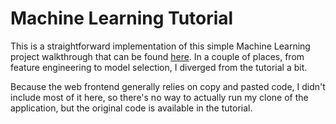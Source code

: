 # Machine Learning Tutorial

This is a straightforward implementation of this simple Machine Learning project walkthrough that can be found [here](https://www.youtube.com/watch?v=rdfbcdP75KI&list=PLeo1K3hjS3uu7clOTtwsp94PcHbzqpAdg&index=2).  In a couple of places, from feature engineering to model selection, I diverged from the tutorial a bit. 

Because the web frontend generally relies on copy and pasted code, I didn't include most of it here, so there's no way to actually run my clone of the application, but the original code is available in the tutorial.